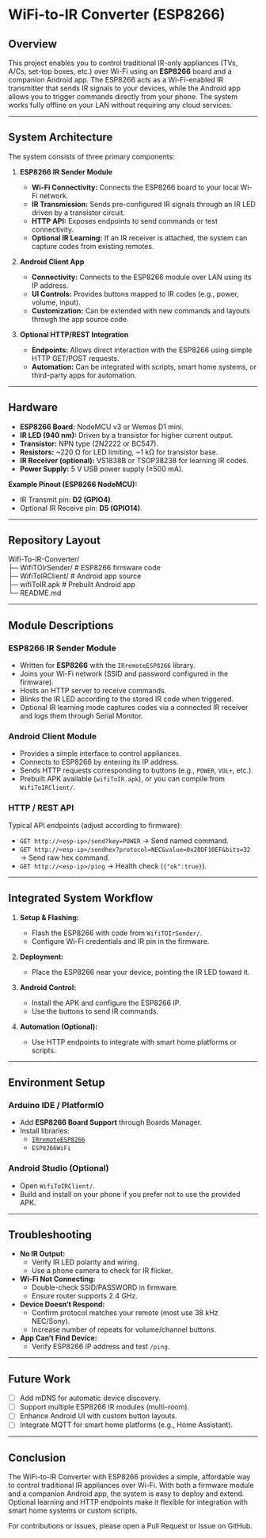 # WiFi-to-IR Converter (ESP8266)

## Overview

This project enables you to control traditional IR-only appliances (TVs, A/Cs, set-top boxes, etc.) over Wi-Fi using an **ESP8266** board and a companion Android app. The ESP8266 acts as a Wi-Fi-enabled IR transmitter that sends IR signals to your devices, while the Android app allows you to trigger commands directly from your phone. The system works fully offline on your LAN without requiring any cloud services.

---

## System Architecture

The system consists of three primary components:

1. **ESP8266 IR Sender Module**  
   - **Wi-Fi Connectivity:** Connects the ESP8266 board to your local Wi-Fi network.  
   - **IR Transmission:** Sends pre-configured IR signals through an IR LED driven by a transistor circuit.  
   - **HTTP API:** Exposes endpoints to send commands or test connectivity.  
   - **Optional IR Learning:** If an IR receiver is attached, the system can capture codes from existing remotes.  

2. **Android Client App**  
   - **Connectivity:** Connects to the ESP8266 module over LAN using its IP address.  
   - **UI Controls:** Provides buttons mapped to IR codes (e.g., power, volume, input).  
   - **Customization:** Can be extended with new commands and layouts through the app source code.  

3. **Optional HTTP/REST Integration**  
   - **Endpoints:** Allows direct interaction with the ESP8266 using simple HTTP GET/POST requests.  
   - **Automation:** Can be integrated with scripts, smart home systems, or third-party apps for automation.  

---

## Hardware

- **ESP8266 Board:** NodeMCU v3 or Wemos D1 mini.  
- **IR LED (940 nm):** Driven by a transistor for higher current output.  
- **Transistor:** NPN type (2N2222 or BC547).  
- **Resistors:** ~220 Ω for LED limiting, ~1 kΩ for transistor base.  
- **IR Receiver (optional):** VS1838B or TSOP38238 for learning IR codes.  
- **Power Supply:** 5 V USB power supply (≥500 mA).  

**Example Pinout (ESP8266 NodeMCU):**
- IR Transmit pin: **D2 (GPIO4)**.  
- Optional IR Receive pin: **D5 (GPIO14)**.  

---

## Repository Layout
Wifi-To-IR-Converter/ <br>
├─ WifiTOIrSender/ # ESP8266 firmware code <br>
├─ WifiToIRClient/ # Android app source <br>
├─ wifiToIR.apk # Prebuilt Android app <br>
└─ README.md <br>


---

## Module Descriptions

### ESP8266 IR Sender Module
- Written for **ESP8266** with the `IRremoteESP8266` library.  
- Joins your Wi-Fi network (SSID and password configured in the firmware).  
- Hosts an HTTP server to receive commands.  
- Blinks the IR LED according to the stored IR code when triggered.  
- Optional IR learning mode captures codes via a connected IR receiver and logs them through Serial Monitor.

### Android Client Module
- Provides a simple interface to control appliances.  
- Connects to ESP8266 by entering its IP address.  
- Sends HTTP requests corresponding to buttons (e.g., `POWER`, `VOL+`, etc.).  
- Prebuilt APK available (`wifiToIR.apk`), or you can compile from `WifiToIRClient/`.

### HTTP / REST API
Typical API endpoints (adjust according to firmware):
- `GET http://<esp-ip>/send?key=POWER` → Send named command.  
- `GET http://<esp-ip>/sendhex?protocol=NEC&value=0x20DF10EF&bits=32` → Send raw hex command.  
- `GET http://<esp-ip>/ping` → Health check (`{"ok":true}`).  

---

## Integrated System Workflow

1. **Setup & Flashing:**  
   - Flash the ESP8266 with code from `WifiTOIrSender/`.  
   - Configure Wi-Fi credentials and IR pin in the firmware.  

2. **Deployment:**  
   - Place the ESP8266 near your device, pointing the IR LED toward it.  

3. **Android Control:**  
   - Install the APK and configure the ESP8266 IP.  
   - Use the buttons to send IR commands.  

4. **Automation (Optional):**  
   - Use HTTP endpoints to integrate with smart home platforms or scripts.  

---

## Environment Setup

### Arduino IDE / PlatformIO
- Add **ESP8266 Board Support** through Boards Manager.  
- Install libraries:  
  - [`IRremoteESP8266`](https://github.com/crankyoldgit/IRremoteESP8266)  
  - `ESP8266WiFi`  

### Android Studio (Optional)
- Open `WifiToIRClient/`.  
- Build and install on your phone if you prefer not to use the provided APK.  

---

## Troubleshooting

- **No IR Output:**  
  - Verify IR LED polarity and wiring.  
  - Use a phone camera to check for IR flicker.  
- **Wi-Fi Not Connecting:**  
  - Double-check SSID/PASSWORD in firmware.  
  - Ensure router supports 2.4 GHz.  
- **Device Doesn’t Respond:**  
  - Confirm protocol matches your remote (most use 38 kHz NEC/Sony).  
  - Increase number of repeats for volume/channel buttons.  
- **App Can’t Find Device:**  
  - Verify ESP8266 IP address and test `/ping`.  

---

## Future Work

- [ ] Add mDNS for automatic device discovery.  
- [ ] Support multiple ESP8266 IR modules (multi-room).  
- [ ] Enhance Android UI with custom button layouts.  
- [ ] Integrate MQTT for smart home platforms (e.g., Home Assistant).  

---

## Conclusion

The WiFi-to-IR Converter with ESP8266 provides a simple, affordable way to control traditional IR appliances over Wi-Fi. With both a firmware module and a companion Android app, the system is easy to deploy and extend. Optional learning and HTTP endpoints make it flexible for integration with smart home systems or custom scripts.  

For contributions or issues, please open a Pull Request or Issue on GitHub.

